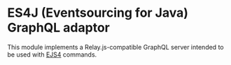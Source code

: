 # ES4J (Eventsourcing for Java) GraphQL adaptor

This module implements a Relay.js-compatible GraphQL server intended to be used with [EJS4](https://github.com/eventsourcing/es4j) commands.
